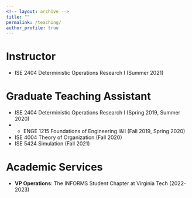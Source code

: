 ```yaml
---
<!-- layout: archive -->
title: ""
permalink: /teaching/
author_profile: true
---
```

# Instructor
* ISE 2404 Deterministic Operations Research I (Summer 2021)

# Graduate Teaching Assistant
* ISE 2404 Deterministic Operations Research I (Spring 2019, Summer 2020)
* * ENGE 1215 Foundations of Engineering I&II (Fall 2019, Spring 2020)
* ISE 4004 Theory of Organization (Fall 2020)
* ISE 5424 Simulation (Fall 2021)


# Academic Services
*  **VP Operations**: The INFORMS Student Chapter at Virginia Tech (2022-2023)
